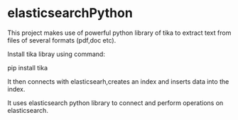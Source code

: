 # elasticsearchPython
This project makes use of powerful python library of tika to extract text from files of several formats (pdf,doc etc).

Install tika libray using command:

pip install tika

It then connects with elasticsearh,creates an index and inserts data into the index.

It uses elasticsearch python library to connect and perform operations on elasticsearch.
